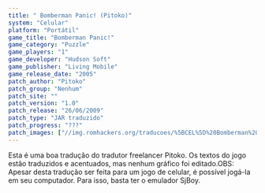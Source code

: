 ```yaml
---
title: " Bomberman Panic! (Pitoko)"
system: "Celular"
platform: "Portátil"
game_title: "Bomberman Panic!"
game_category: "Puzzle"
game_players: "1"
game_developer: "Hudson Soft"
game_publisher: "Living Mobile"
game_release_date: "2005"
patch_author: "Pitoko"
patch_group: "Nenhum"
patch_site: ""
patch_version: "1.0"
patch_release: "26/06/2009"
patch_type: "JAR traduzido"
patch_progress: "???"
patch_images: ["//img.romhackers.org/traducoes/%5BCEL%5D%20Bomberman%20Panic!%20-%20Pitoko%20-%201.png","//img.romhackers.org/traducoes/%5BCEL%5D%20Bomberman%20Panic!%20-%20Pitoko%20-%202.png","//img.romhackers.org/traducoes/%5BCEL%5D%20Bomberman%20Panic!%20-%20Pitoko%20-%203.png"]
---
```

Esta é uma boa tradução do tradutor freelancer Pitoko. Os textos do jogo estão traduzidos e acentuados, mas nenhum gráfico foi editado.OBS: Apesar desta tradução ser feita para um jogo de celular, é possível jogá-la em seu computador. Para isso, basta ter o emulador SjBoy.